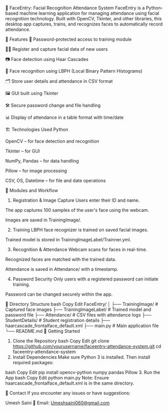 🧠 FaceEntry: Facial Recognition Attendance System
FaceEntry is a Python-based machine learning application for managing attendance using facial recognition technology. Built with OpenCV, Tkinter, and other libraries, this desktop app captures, trains, and recognizes faces to automatically record attendance.

📌 Features
🔐 Password-protected access to training module

🧑‍🎓 Register and capture facial data of new users

📷 Face detection using Haar Cascades

🧠 Face recognition using LBPH (Local Binary Pattern Histograms)

🗂️ Store user details and attendance in CSV format

🖼️ GUI built using Tkinter

🛠️ Secure password change and file handling

📊 Display of attendance in a table format with time/date

🏗️ Technologies Used
Python

OpenCV – for face detection and recognition

Tkinter – for GUI

NumPy, Pandas – for data handling

Pillow – for image processing

CSV, OS, Datetime – for file and date operations

🧪 Modules and Workflow
1. Registration & Image Capture
Users enter their ID and name.

The app captures 100 samples of the user's face using the webcam.

Images are saved in TrainingImage/.

2. Training
LBPH face recognizer is trained on saved facial images.

Trained model is stored in TrainingImageLabel/Trainner.yml.

3. Recognition & Attendance
Webcam scans for faces in real-time.

Recognized faces are matched with the trained data.

Attendance is saved in Attendance/ with a timestamp.

4. Password Security
Only users with a registered password can initiate training.

Password can be changed securely within the app.

📂 Directory Structure
bash
Copy
Edit
FaceEntry/
│
├── TrainingImage/                # Captured face images
├── TrainingImageLabel/          # Trained model and password file
├── Attendance/                  # CSV files with attendance logs
├── StudentDetails/              # Student registration details
├── haarcascade_frontalface_default.xml
├── main.py                      # Main application file
└── README.md
🚀 Getting Started
1. Clone the Repository
bash
Copy
Edit
git clone https://github.com/yourusername/faceentry-attendance-system.git
cd faceentry-attendance-system
2. Install Dependencies
Make sure Python 3 is installed. Then install required packages:

bash
Copy
Edit
pip install opencv-python numpy pandas Pillow
3. Run the App
bash
Copy
Edit
python main.py
Note: Ensure haarcascade_frontalface_default.xml is in the same directory.

📧 Contact
If you encounter any issues or have suggestions:

Umesh Saini
📩 Email: Umeshsaini060@gmail.com
 
 
